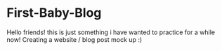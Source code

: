 # First-Baby-Blog
Hello friends! this is just something i have wanted to practice for a while now! Creating a website / blog post mock up :)
